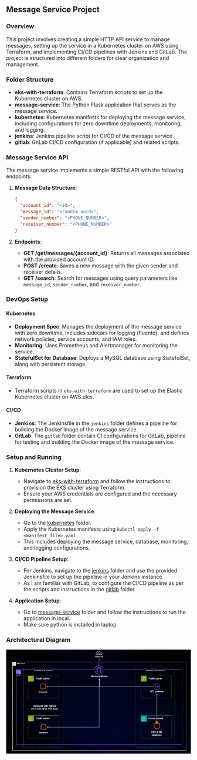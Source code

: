 ## Message Service Project

### Overview
This project involves creating a simple HTTP API service to manage messages, setting up the service in a Kubernetes cluster on AWS using Terraform, and implementing CI/CD pipelines with Jenkins and GitLab. The project is structured into different folders for clear organization and management.

### Folder Structure

- **eks-with-terraform**: Contains Terraform scripts to set up the Kubernetes cluster on AWS.
- **message-service**: The Python Flask application that serves as the message service.
- **kubernetes**: Kubernetes manifests for deploying the message service, including configurations for zero downtime deployments, monitoring, and logging.
- **jenkins**: Jenkins pipeline script for CI/CD of the message service.
- **gitlab**: GitLab CI/CD configuration (if applicable) and related scripts.

### Message Service API

The message service implements a simple RESTful API with the following endpoints:

1. **Message Data Structure**:
   ```json
   {
     "account_id": "<id>",
     "message_id": "<random-uuid>",
     "sender_number": "<PHONE_NUMBER>",
     "receiver_number": "<PHONE_NUMBER>"
   }
   ```

2. **Endpoints**:
   - **GET /get/messages/{account_id}**: Returns all messages associated with the provided account ID.
   - **POST /create**: Saves a new message with the given sender and receiver details.
   - **GET /search**: Search for messages using query parameters like `message_id`, `sender_number`, and `receiver_number`.

### DevOps Setup

#### Kubernetes
- **Deployment Spec**: Manages the deployment of the message service with zero downtime, includes sidecars for logging (fluentd), and defines network policies, service accounts, and IAM roles.
- **Monitoring**: Uses Prometheus and Alertmanager for monitoring the service.
- **StatefulSet for Database**: Deploys a MySQL database using StatefulSet, along with persistent storage.

#### Terraform
- Terraform scripts in `eks-with-terraform` are used to set up the Elastic Kubernetes cluster on AWS.ules.

#### CI/CD
- **Jenkins**: The Jenkinsfile in the `jenkins` folder defines a pipeline for building the Docker image of the message service.
- **GitLab**: The `gitlab` folder contain CI configurations for GitLab, pipeline for testing and building the Docker image of the message service.

### Setup and Running

1. **Kubernetes Cluster Setup**:
   - Navigate to <a href= "https://github.com/bhanubokkasam/MsgHub/tree/main/eks-with-terraform#readme">eks-with-terraform</a> and follow the instructions to provision the EKS cluster using Terraform.
   - Ensure your AWS credentials are configured and the necessary permissions are set. 

2. **Deploying the Message Service**:
   - Go to the <a href= "https://github.com/bhanubokkasam/MsgHub/tree/main/kubernetes#readme">kubernetes</a> folder.
   - Apply the Kubernetes manifests using `kubectl apply -f <manifest_file>.yaml`.
   - This includes deploying the message service, database, monitoring, and logging configurations.

3. **CI/CD Pipeline Setup**:
   - For Jenkins, navigate to the <a href= "https://github.com/bhanubokkasam/MsgHub/tree/main/jenkins#readme">jenkins</a> folder and use the provided Jenkinsfile to set up the pipeline in your Jenkins instance.
   - As I am familiar with GitLab, to configure the CI/CD pipeline as per the scripts and instructions in the <a href= "https://github.com/bhanubokkasam/MsgHub/tree/main/gitlab#readme">gitlab</a> folder.

4. **Application Setup**:
   - Go to <a href= "https://github.com/bhanubokkasam/MsgHub/tree/main/message-service#readme">message-service</a> folder and follow the instructions to run the application in local.
   - Make sure python is installed in laptop.

### Architectural Diagram
![AWS](assets/Architecture.gif)




